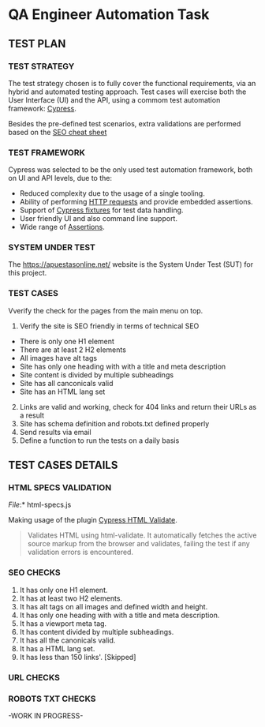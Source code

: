 # QA Engineer Automation Task

## TEST PLAN

### TEST STRATEGY

The test strategy chosen is to fully cover the functional requirements, via an hybrid and automated testing approach. Test cases will exercise both the User Interface (UI) and the API, using a commom test automation framework: [Cypress](cypress.io).

Besides the pre-defined test scenarios, extra validations are performed based on the [SEO cheat sheet](https://9elements.com/seo-cheat-sheet/)

### TEST FRAMEWORK

Cypress was selected to be the only used test automation framework, both on UI and API levels, due to the:
- Reduced complexity due to the usage of a single tooling.
- Ability of performing [HTTP requests](https://docs.cypress.io/api/commands/request) and provide embedded assertions.
- Support of [Cypress fixtures](https://docs.cypress.io/api/commands/fixture) for test data handling.
- User friendly UI and also command line support. 
- Wide range of [Assertions](https://docs.cypress.io/guides/references/assertions). 


### SYSTEM UNDER TEST
The https://apuestasonline.net/ website is the System Under Test (SUT) for this project. 

### TEST CASES
Vverify the check for the pages from the main menu on top.
1. Verify the site is SEO friendly in terms of technical SEO
- There is only one H1 element
- There are at least 2 H2 elements
- All images have alt tags
- Site has only one heading with with a title and meta description
- Site content is divided by multiple subheadings
- Site has all canconicals valid
- Site has an HTML lang set
2. Links are valid and working, check for 404 links and return their URLs as a result
3. Site has schema definition and robots.txt defined properly
4. Send results via email
5. Define a function to run the tests on a daily basis 


## TEST CASES DETAILS

### HTML SPECS VALIDATION
*File*:* html-specs.js

Making usage of the plugin [Cypress HTML Validate](https://www.npmjs.com/package/cypress-html-validate).
> Validates HTML using html-validate. It automatically fetches the active source markup from the browser and validates, failing the test if any validation errors is encountered.

### SEO CHECKS
1.   It has only one H1 element.
2.   It has at least two H2 elements.
3.   It has alt tags on all images and defined width and height.
4.   It has only one heading with with a title and meta description.
5.   It has a viewport meta tag.
6.   It has content divided by multiple subheadings.
7.   It has all the canonicals valid.
8.   It has a HTML lang set.
9.   It has less than 150 links'. [Skipped]

### URL CHECKS

### ROBOTS TXT CHECKS



-WORK IN PROGRESS-

